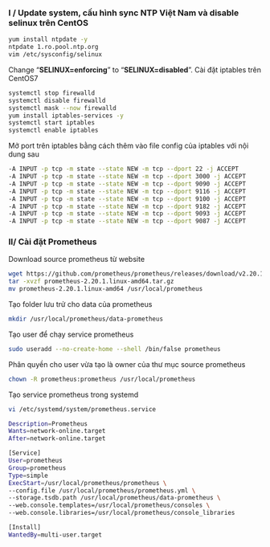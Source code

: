 ### I / Update system, cấu hình sync NTP Việt Nam và disable selinux trên CentOS
```bash
yum install ntpdate -y
ntpdate 1.ro.pool.ntp.org
vim /etc/sysconfig/selinux
```
Change “**SELINUX=enforcing**” to “**SELINUX=disabled**”.
Cài đặt iptables trên CentOS7
```bash
systemctl stop firewalld
systemctl disable firewalld
systemctl mask --now firewalld
yum install iptables-services -y
systemctl start iptables
systemctl enable iptables
```
Mở port trên iptables bằng cách thêm vào file config của iptables với nội dung sau
```bash
-A INPUT -p tcp -m state --state NEW -m tcp --dport 22 -j ACCEPT
-A INPUT -p tcp -m state --state NEW -m tcp --dport 3000 -j ACCEPT
-A INPUT -p tcp -m state --state NEW -m tcp --dport 9090 -j ACCEPT
-A INPUT -p tcp -m state --state NEW -m tcp --dport 9116 -j ACCEPT
-A INPUT -p tcp -m state --state NEW -m tcp --dport 9100 -j ACCEPT
-A INPUT -p tcp -m state --state NEW -m tcp --dport 9182 -j ACCEPT
-A INPUT -p tcp -m state --state NEW -m tcp --dport 9093 -j ACCEPT
-A INPUT -p tcp -m state --state NEW -m tcp --dport 9087 -j ACCEPT
```
### II/ Cài đặt Prometheus
Download source prometheus từ website
```bash
wget https://github.com/prometheus/prometheus/releases/download/v2.20.1/prometheus-2.20.1.linux-amd64.tar.gz
tar -xvzf prometheus-2.20.1.linux-amd64.tar.gz
mv prometheus-2.20.1.linux-amd64 /usr/local/prometheus
```
Tạo folder lưu trử cho data của prometheus
```bash
mkdir /usr/local/prometheus/data-prometheus
```
Tạo user để chạy service prometheus
```bash
sudo useradd --no-create-home --shell /bin/false prometheus
```
Phân quyền cho user vừa tạo là owner  của thư mục source prometheus
```bash
chown -R prometheus:prometheus /usr/local/prometheus
```

Tạo service prometheus trong systemd
```bash
vi /etc/systemd/system/prometheus.service
```

```bash
Description=Prometheus
Wants=network-online.target
After=network-online.target

[Service]
User=prometheus
Group=prometheus
Type=simple
ExecStart=/usr/local/prometheus/prometheus \
--config.file /usr/local/prometheus/prometheus.yml \
--storage.tsdb.path /usr/local/prometheus/data-prometheus \
--web.console.templates=/usr/local/prometheus/consoles \
--web.console.libraries=/usr/local/prometheus/console_libraries

[Install]
WantedBy=multi-user.target
```
